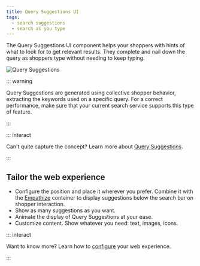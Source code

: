 ```yaml
---
title: Query Suggestions UI
tags:
  - search suggestions
  - search as you type
---
```


The Query Suggestions UI component helps your shoppers with hints of what to look for to get
relevant results. They complete and nail down the query as shoppers type without needing to keep
typing.

![Query Suggestions](~@assets/x/interface/x-query-suggestions.gif)

::: warning

Query Suggestions are generated using collective shopper behavior, extracting the keywords used on a
specific query. For a correct performance, make sure that your current search service supports this
type of feature.

:::

::: interact

Can't quite capture the concept? Learn more about
[Query Suggestions](../features/query-suggestions-overview.md).

:::

## Tailor the web experience

- Configure the position and place it wherever you prefer. Combine it with the
  [Empathize](empathize.md) container to display suggestions below the search bar on shopper
  interaction.
- Show as many suggestions as you want.
- Animate the display of Query Suggestions at your ease.
- Customize content. Show whatever you need: text, images, icons.

::: interact

Want to know more? Learn how to
[configure](/develop-empathy-platform/ui-reference/components/query-suggestions/) your web
experience.

:::
